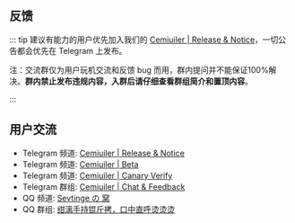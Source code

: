 ## 反馈

::: tip 建议有能力的用户优先加入我们的 [Cemiuiler | Release & Notice](https://t.me/s/cemiuiler_release)，一切公告都会优先在 Telegram 上发布。

注：交流群仅为用户玩机交流和反馈 bug 而用，群内提问并不能保证100%解决。**群内禁止发布违规内容，入群后请仔细查看群组简介和置顶内容**。 

:::
## 用户交流

- Telegram 频道: [Cemiuiler | Release & Notice](https://t.me/s/cemiuiler_release)
- Telegram 频道: [Cemiuiler | Beta](https://t.me/s/cemiuiler_beta)
- Telegram 频道: [Cemiuiler | Canary Verify](https://t.me/s/cemiuiler_canary_verify)
- Telegram 群组: [Cemiuiler | Chat & Feedback](https://t.me/cemiuiler)
- QQ 频道: [Sevtinge の 窝](https://pd.qq.com/s/35ooe0ssj)
- QQ 群组: [绀漓手持锟斤拷，口中直呼烫烫烫](https://jq.qq.com/?_wv=1027&k=TedCJq8V)
